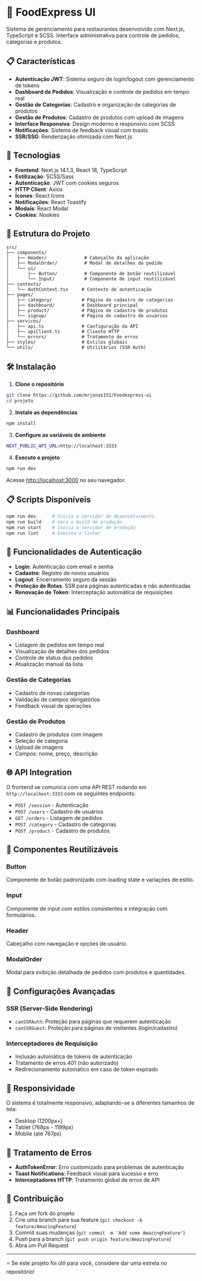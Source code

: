 # 🍕 FoodExpress UI

Sistema de gerenciamento para restaurantes desenvolvido com Next.js, TypeScript e SCSS. Interface administrativa para controle de pedidos, categorias e produtos.

## 📋 Características

- **Autenticação JWT**: Sistema seguro de login/logout com gerenciamento de tokens
- **Dashboard de Pedidos**: Visualização e controle de pedidos em tempo real
- **Gestão de Categorias**: Cadastro e organização de categorias de produtos
- **Gestão de Produtos**: Cadastro de produtos com upload de imagens
- **Interface Responsiva**: Design moderno e responsivo com SCSS
- **Notificações**: Sistema de feedback visual com toasts
- **SSR/SSG**: Renderização otimizada com Next.js

## 🚀 Tecnologias

- **Frontend**: Next.js 14.1.3, React 18, TypeScript
- **Estilização**: SCSS/Sass
- **Autenticação**: JWT com cookies seguros
- **HTTP Client**: Axios
- **Ícones**: React Icons
- **Notificações**: React Toastify
- **Modais**: React Modal
- **Cookies**: Nookies

## 📁 Estrutura do Projeto

```
src/
├── components/
│   ├── Header/              # Cabeçalho da aplicação
│   ├── ModalOrder/          # Modal de detalhes do pedido
│   └── ui/
│       ├── Button/          # Componente de botão reutilizável
│       └── Input/           # Componente de input reutilizável
├── contexts/
│   └── AuthContext.tsx     # Contexto de autenticação
├── pages/
│   ├── category/           # Página de cadastro de categorias
│   ├── dashboard/          # Dashboard principal
│   ├── product/            # Página de cadastro de produtos
│   └── signup/             # Página de cadastro de usuários
├── services/
│   ├── api.ts              # Configuração da API
│   ├── apiClient.ts        # Cliente HTTP
│   └── errors/             # Tratamento de erros
├── styles/                 # Estilos globais
└── utils/                  # Utilitários (SSR Auth)
```

## 🛠️ Instalação

1. **Clone o repositório**
```bash
git clone https://github.com/mrjonas151/Foodexpress-ui
cd projeto
```

2. **Instale as dependências**
```bash
npm install
```

3. **Configure as variáveis de ambiente**
```bash
NEXT_PUBLIC_API_URL=http://localhost:3333
```

4. **Execute o projeto**
```bash
npm run dev
```

Acesse [http://localhost:3000](http://localhost:3000) no seu navegador.

## 📋 Scripts Disponíveis

```bash
npm run dev      # Inicia o servidor de desenvolvimento
npm run build    # Gera o build de produção
npm run start    # Inicia o servidor de produção
npm run lint     # Executa o linter
```

## 🔐 Funcionalidades de Autenticação

- **Login**: Autenticação com email e senha
- **Cadastro**: Registro de novos usuários
- **Logout**: Encerramento seguro da sessão
- **Proteção de Rotas**: SSR para páginas autenticadas e não autenticadas
- **Renovação de Token**: Interceptação automática de requisições

## 📊 Funcionalidades Principais

### Dashboard
- Listagem de pedidos em tempo real
- Visualização de detalhes dos pedidos
- Controle de status dos pedidos
- Atualização manual da lista

### Gestão de Categorias
- Cadastro de novas categorias
- Validação de campos obrigatórios
- Feedback visual de operações

### Gestão de Produtos
- Cadastro de produtos com imagem
- Seleção de categoria
- Upload de imagens
- Campos: nome, preço, descrição

## 🌐 API Integration

O frontend se comunica com uma API REST rodando em `http://localhost:3333` com os seguintes endpoints:

- `POST /session` - Autenticação
- `POST /users` - Cadastro de usuários
- `GET /orders` - Listagem de pedidos
- `POST /category` - Cadastro de categorias
- `POST /product` - Cadastro de produtos

## 🎨 Componentes Reutilizáveis

### Button
Componente de botão padronizado com loading state e variações de estilo.

### Input
Componente de input com estilos consistentes e integração com formulários.

### Header
Cabeçalho com navegação e opções de usuário.

### ModalOrder
Modal para exibição detalhada de pedidos com produtos e quantidades.

## 🔧 Configurações Avançadas

### SSR (Server-Side Rendering)
- `canSSRAuth`: Proteção para páginas que requerem autenticação
- `canSSRGuest`: Proteção para páginas de visitantes (login/cadastro)

### Interceptadores de Requisição
- Inclusão automática de tokens de autenticação
- Tratamento de erros 401 (não autorizado)
- Redirecionamento automático em caso de token expirado

## 📱 Responsividade

O sistema é totalmente responsivo, adaptando-se a diferentes tamanhos de tela:
- Desktop (1200px+)
- Tablet (768px - 1199px)
- Mobile (até 767px)

## 🚨 Tratamento de Erros

- **AuthTokenError**: Erro customizado para problemas de autenticação
- **Toast Notifications**: Feedback visual para sucesso e erro
- **Interceptadores HTTP**: Tratamento global de erros de API

## 🤝 Contribuição

1. Faça um fork do projeto
2. Crie uma branch para sua feature (`git checkout -b feature/AmazingFeature`)
3. Commit suas mudanças (`git commit -m 'Add some AmazingFeature'`)
4. Push para a branch (`git push origin feature/AmazingFeature`)
5. Abra um Pull Request

---

⭐ Se este projeto foi útil para você, considere dar uma estrela no repositório!